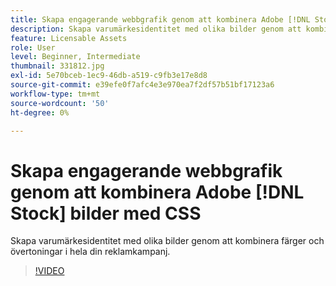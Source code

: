 ```yaml
---
title: Skapa engagerande webbgrafik genom att kombinera Adobe [!DNL Stock] bilder med CSS
description: Skapa varumärkesidentitet med olika bilder genom att kombinera färger och övertoningar i hela din reklamkampanj
feature: Licensable Assets
role: User
level: Beginner, Intermediate
thumbnail: 331812.jpg
exl-id: 5e70bceb-1ec9-46db-a519-c9fb3e17e8d8
source-git-commit: e39efe0f7afc4e3e970ea7f2df57b51bf17123a6
workflow-type: tm+mt
source-wordcount: '50'
ht-degree: 0%

---
```


# Skapa engagerande webbgrafik genom att kombinera Adobe [!DNL Stock] bilder med CSS

Skapa varumärkesidentitet med olika bilder genom att kombinera färger och övertoningar i hela din reklamkampanj.

>[!VIDEO](https://video.tv.adobe.com/v/331812?hidetitle=true)

